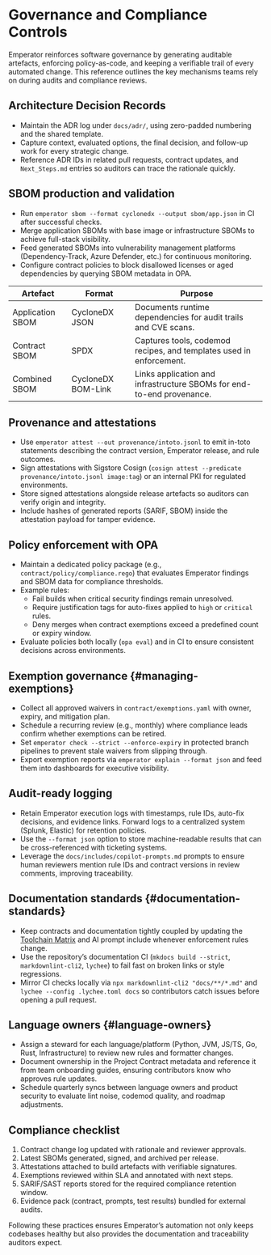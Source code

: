 # Governance and Compliance Controls

Emperator reinforces software governance by generating auditable artefacts, enforcing policy-as-code, and keeping a verifiable trail of every automated change. This reference outlines the key mechanisms teams rely on during audits and compliance reviews.

## Architecture Decision Records

- Maintain the ADR log under `docs/adr/`, using zero-padded numbering and the shared template.
- Capture context, evaluated options, the final decision, and follow-up work for every strategic change.
- Reference ADR IDs in related pull requests, contract updates, and `Next_Steps.md` entries so auditors can trace the rationale quickly.

## SBOM production and validation

- Run `emperator sbom --format cyclonedx --output sbom/app.json` in CI after successful checks.
- Merge application SBOMs with base image or infrastructure SBOMs to achieve full-stack visibility.
- Feed generated SBOMs into vulnerability management platforms (Dependency-Track, Azure Defender, etc.) for continuous monitoring.
- Configure contract policies to block disallowed licenses or aged dependencies by querying SBOM metadata in OPA.

| Artefact         | Format             | Purpose                                                               |
| ---------------- | ------------------ | --------------------------------------------------------------------- |
| Application SBOM | CycloneDX JSON     | Documents runtime dependencies for audit trails and CVE scans.        |
| Contract SBOM    | SPDX               | Captures tools, codemod recipes, and templates used in enforcement.   |
| Combined SBOM    | CycloneDX BOM-Link | Links application and infrastructure SBOMs for end-to-end provenance. |

## Provenance and attestations

- Use `emperator attest --out provenance/intoto.jsonl` to emit in-toto statements describing the contract version, Emperator release, and rule outcomes.
- Sign attestations with Sigstore Cosign (`cosign attest --predicate provenance/intoto.jsonl image:tag`) or an internal PKI for regulated environments.
- Store signed attestations alongside release artefacts so auditors can verify origin and integrity.
- Include hashes of generated reports (SARIF, SBOM) inside the attestation payload for tamper evidence.

## Policy enforcement with OPA

- Maintain a dedicated policy package (e.g., `contract/policy/compliance.rego`) that evaluates Emperator findings and SBOM data for compliance thresholds.
- Example rules:
  - Fail builds when critical security findings remain unresolved.
  - Require justification tags for auto-fixes applied to `high` or `critical` rules.
  - Deny merges when contract exemptions exceed a predefined count or expiry window.
- Evaluate policies both locally (`opa eval`) and in CI to ensure consistent decisions across environments.

## Exemption governance {#managing-exemptions}

- Collect all approved waivers in `contract/exemptions.yaml` with owner, expiry, and mitigation plan.
- Schedule a recurring review (e.g., monthly) where compliance leads confirm whether exemptions can be retired.
- Set `emperator check --strict --enforce-expiry` in protected branch pipelines to prevent stale waivers from slipping through.
- Export exemption reports via `emperator explain --format json` and feed them into dashboards for executive visibility.

## Audit-ready logging

- Retain Emperator execution logs with timestamps, rule IDs, auto-fix decisions, and evidence links. Forward logs to a centralized system (Splunk, Elastic) for retention policies.
- Use the `--format json` option to store machine-readable results that can be cross-referenced with ticketing systems.
- Leverage the `docs/includes/copilot-prompts.md` prompts to ensure human reviewers mention rule IDs and contract versions in review comments, improving traceability.

## Documentation standards {#documentation-standards}

- Keep contracts and documentation tightly coupled by updating the [Toolchain Matrix](toolchain.md) and AI prompt include whenever enforcement rules change.
- Use the repository’s documentation CI (`mkdocs build --strict`, `markdownlint-cli2`, `lychee`) to fail fast on broken links or style regressions.
- Mirror CI checks locally via `npx markdownlint-cli2 "docs/**/*.md"` and `lychee --config .lychee.toml docs` so contributors catch issues before opening a pull request.

## Language owners {#language-owners}

- Assign a steward for each language/platform (Python, JVM, JS/TS, Go, Rust, Infrastructure) to review new rules and formatter changes.
- Document ownership in the Project Contract metadata and reference it from team onboarding guides, ensuring contributors know who approves rule updates.
- Schedule quarterly syncs between language owners and product security to evaluate lint noise, codemod quality, and roadmap adjustments.

## Compliance checklist

1. Contract change log updated with rationale and reviewer approvals.
1. Latest SBOMs generated, signed, and archived per release.
1. Attestations attached to build artefacts with verifiable signatures.
1. Exemptions reviewed within SLA and annotated with next steps.
1. SARIF/SAST reports stored for the required compliance retention window.
1. Evidence pack (contract, prompts, test results) bundled for external audits.

Following these practices ensures Emperator’s automation not only keeps codebases healthy but also provides the documentation and traceability auditors expect.
